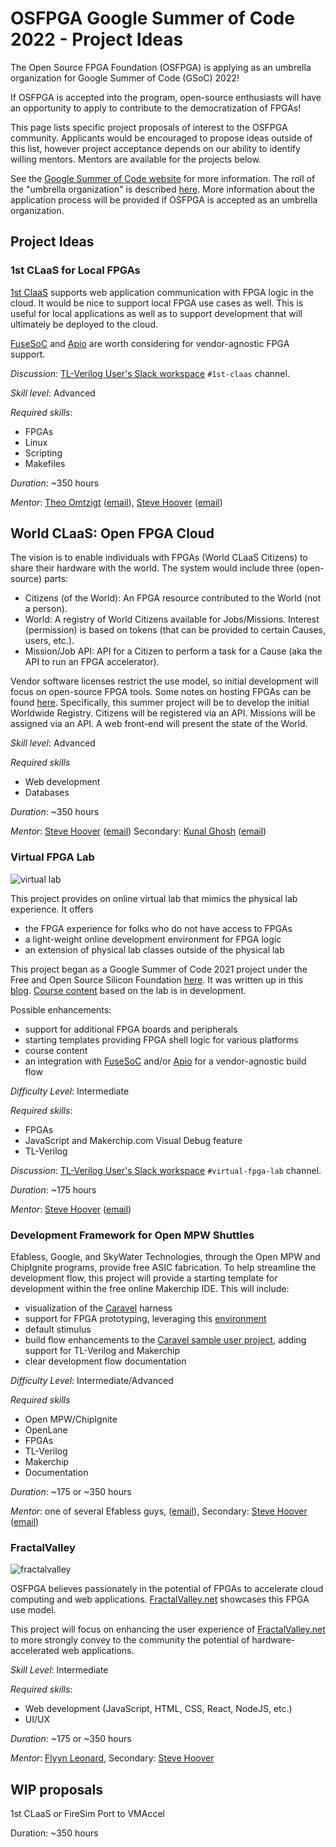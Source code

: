 # OSFPGA Google Summer of Code 2022 - Project Ideas

The Open Source FPGA Foundation (OSFPGA) is applying as an umbrella organization for Google
Summer of Code (GSoC) 2022!

If OSFPGA is accepted into the program, open-source enthusiasts will have an opportunity to apply to
contribute to the democratization of FPGAs!

This page lists specific project proposals of interest to the OSFPGA community. Applicants would be
encouraged to propose ideas outside of this list, however project acceptance depends on our ability
to identify willing mentors. Mentors are available for the projects below.

See the [Google Summer of Code website](https://summerofcode.withgoogle.com/) for more information.
The roll of the "umbrella organization" is described
[here](https://google.github.io/gsocguides/mentor/org-application#a-note-on-umbrella-orgs).
More information about the application process will be provided if OSFPGA is accepted as an
umbrella organization.

## Project Ideas

### 1st CLaaS for Local FPGAs

[1st ClaaS](https://github.com/stevehoover/1st-CLaaS) supports web application communication with FPGA
logic in the cloud. It would be nice to support local FPGA use cases as well. This is useful for local
applications as well as to support development that will ultimately be deployed to the cloud.

[FuseSoC](https://github.com/olofk/fusesoc) and [Apio](https://github.com/FPGAwars/apio) are worth
considering for vendor-agnostic FPGA support.

_Discussion_: [TL-Verilog User's Slack workspace](https://join.slack.com/t/tl-verilog-users/shared_invite/zt-4fatipnr-dmDgkbzrCe0ZRLOOVm89gA) `#1st-claas` channel.

_Skill level_: Advanced

_Required skills_:
  - FPGAs
  - Linux
  - Scripting
  - Makefiles

_Duration_: ~350 hours

_Mentor_: [Theo Omtzigt](https://www.linkedin.com/in/theodoreomtzigt/) ([email](mailto:theo@stillwater-sc.com)), [Steve Hoover](https://www.linkedin.com/in/steve-hoover-a44b607/) ([email](mailto:steve.hoover@redwoodeda.com))


## World CLaaS: Open FPGA Cloud

The vision is to enable individuals with FPGAs (World CLaaS Citizens) to share their hardware with the world.
The system would include three (open-source) parts:

  - Citizens (of the World): An FPGA resource contributed to the World (not a person).
  - World: A registry of World Citizens available for Jobs/Missions. Interest (permission) is based
    on tokens (that can be provided to certain Causes, users, etc.).
  - Mission/Job API: API for a Citizen to perform a task for a Cause (aka the API to run an FPGA accelerator).

Vendor software licenses restrict the use model, so initial development will focus on open-source FPGA tools.
Some notes on hosting FPGAs can be found
[here](https://medium.com/@shariethernet/quick-remote-fpga-lab-setup-without-vpn-port-forwarding-firewall-configurations-and-other-ccd45489ab35).
Specifically, this summer project will be to develop the initial Worldwide Registry. Citizens will be registered
via an API. Missions will be assigned via an API. A web front-end will present the state of the World.

_Skill level_: Advanced

_Required skills_
  - Web development
  - Databases

_Duration_: ~350 hours

_Mentor_: [Steve Hoover](https://www.linkedin.com/in/steve-hoover-a44b607/) ([email](mailto:steve.hoover@redwoodeda.com))
  Secondary: [Kunal Ghosh](https://www.linkedin.com/in/kunal-ghosh-vlsisystemdesign-com-28084836/) ([email](mailto:kunalpghosh@gmail.com))


### Virtual FPGA Lab

![virtual lab](https://user-images.githubusercontent.com/64545984/130665673-63e52c11-f5e4-4290-8d05-a5a0741fbbbd.png)

This project provides on online virtual lab that mimics the physical lab experience. It offers

  - the FPGA experience for folks who do not have access to FPGAs
  - a light-weight online development environment for FPGA logic
  - an extension of physical lab classes outside of the physical lab

This project began as a Google Summer of Code 2021 project under the Free and Open Source Silicon Foundation [here](https://github.com/BalaDhinesh/Virtual-FPGA-Lab).
It was written up in this [blog](https://medium.com/@m.baladhinesh/fpgas-in-your-browser-bb92be1c1fa3).
[Course content](https://github.com/stevehoover/GettingStartedWithFPGAs) based on the lab is in development.

Possible enhancements:

  - support for additional FPGA boards and peripherals
  - starting templates providing FPGA shell logic for various platforms
  - course content
  - an integration with [FuseSoC](https://github.com/olofk/fusesoc) and/or [Apio](https://github.com/FPGAwars/apio)
    for a vendor-agnostic build flow

_Difficulty Level_: Intermediate

_Required skills_:

  - FPGAs
  - JavaScript and Makerchip.com Visual Debug feature
  - TL-Verilog

_Discussion_: [TL-Verilog User's Slack workspace](https://join.slack.com/t/tl-verilog-users/shared_invite/zt-4fatipnr-dmDgkbzrCe0ZRLOOVm89gA) `#virtual-fpga-lab` channel.

_Duration_: ~175 hours

_Mentor_: [Steve Hoover](https://www.linkedin.com/in/steve-hoover-a44b607/) ([email](mailto:steve.hoover@redwoodeda.com))


### Development Framework for Open MPW Shuttles

Efabless, Google, and SkyWater Technologies, through the Open MPW and ChipIgnite programs, provide free ASIC fabrication.
To help streamline the development flow, this project will provide a starting template for development within the
free online Makerchip IDE. This will include:

  - visualization of the [Caravel](https://github.com/efabless/caravel) harness
  - support for FPGA prototyping, leveraging this [environment](https://github.com/BalaDhinesh/Virtual-FPGA-Lab)
  - default stimulus
  - build flow enhancements to the [Caravel sample user project](https://github.com/efabless/caravel_user_project),
    adding support for TL-Verilog and Makerchip
  - clear development flow documentation

_Difficulty Level_: Intermediate/Advanced

_Required skills_

  - Open MPW/ChipIgnite
  - OpenLane
  - FPGAs
  - TL-Verilog
  - Makerchip
  - Documentation

_Duration_: ~175 or ~350 hours

_Mentor_: one of several Efabless guys, ([email](mailto:tim@opencircuitdesign.com)), Secondary: [Steve Hoover](https://www.linkedin.com/in/steve-hoover-a44b607/) ([email](mailto:steve.hoover@redwoodeda.com))


### FractalValley

![fractalvalley](https://user-images.githubusercontent.com/11302288/134257481-e43618a9-a3de-4623-9c6d-75a1b009c076.png)

OSFPGA believes passionately in the potential of FPGAs to accelerate cloud computing and web applications.
[FractalValley.net](http://fractalvalley.net) showcases this FPGA use model.

This project will focus on enhancing the user experience of [FractalValley.net](http://fractalvalley.net) to more strongly convey to the community the
potential of hardware-accelerated web applications.

_Skill Level_: Intermediate

_Required skills_:

  - Web development (JavaScript, HTML, CSS, React, NodeJS, etc.)
  - UI/UX

_Duration_: ~175 or ~350 hours

_Mentor_: [Flyyn Leonard](https://www.linkedin.com/in/codelenny/), Secondary: [Steve Hoover](https://www.linkedin.com/in/steve-hoover-a44b607/)


## WIP proposals

1st CLaaS or FireSim Port to VMAccel

Duration: ~350 hours

